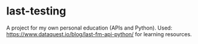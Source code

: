 # last-testing
A project for my own personal education (APIs and Python).
Used: https://www.dataquest.io/blog/last-fm-api-python/ for learning resources.
